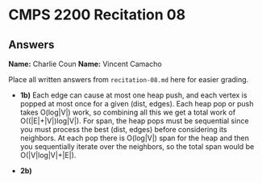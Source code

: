 # CMPS 2200 Recitation 08

## Answers

**Name:** Charlie Coun
**Name:** Vincent Camacho


Place all written answers from `recitation-08.md` here for easier grading.



- **1b)** Each edge can cause at most one heap push, and each vertex is popped at most once for a given (dist, edges). Each heap pop or push takes O(log|V|) work, so combining all this we get a total work of O((|E|+|V|)log|V|). For span, the heap pops must be sequential since you must process the best (dist, edges) before considering its neighbors. At each pop there is O(log|V|) span for the heap and then you sequentially iterate over the neighbors, so the total span would be O(|V|log|V|+|E|).



- **2b)**

